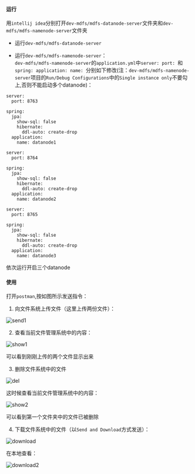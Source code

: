 #### 运行
用`intellij idea`分别打开`dev-mdfs/mdfs-datanode-server`文件夹和`dev-mdfs/mdfs-namenode-server`文件夹

- 运行`dev-mdfs/mdfs-datanode-server`


- 运行`dev-mdfs/mdfs-namenode-server`：<br>
`dev-mdfs/mdfs-namenode-server`的`application.yml`中`server: port: `和`spring: application: name: `分别如下修改(注：`dev-mdfs/mdfs-namenode-server`项目的`Run/Debug Configurations`中的`Single instance only`不要勾上,否则不能启动多个datanode)：
```
server:
  port: 8763

spring:
  jpa:
    show-sql: false
    hibernate:
      ddl-auto: create-drop
  application:
    name: datanode1
```
```
server:
  port: 8764

spring:
  jpa:
    show-sql: false
    hibernate:
      ddl-auto: create-drop
  application:
    name: datanode2
```
```
server:
  port: 8765

spring:
  jpa:
    show-sql: false
    hibernate:
      ddl-auto: create-drop
  application:
    name: datanode3
```
依次运行开启三个datanode


#### 使用
打开`postman`,按如图所示发送指令：

1. 向文件系统上传文件（这里上传两份文件）：

![send1](https://github.com/Weizerojust/SAHomework/blob/master/dev-mdfs/image/send1.png)


2. 查看当前文件管理系统中的内容：

![show1](https://github.com/Weizerojust/SAHomework/blob/master/dev-mdfs/image/show1.png)

可以看到刚刚上传的两个文件显示出来

3. 删除文件系统中的文件

![del](https://github.com/Weizerojust/SAHomework/blob/master/dev-mdfs/image/del.png)

这时候查看当前文件管理系统中的内容：

![show2](https://github.com/Weizerojust/SAHomework/blob/master/dev-mdfs/image/show2.png)

可以看到第一个文件夹中的文件已被删除

4. 下载文件系统中的文件（以`Send and Download`方式发送）：

![download](https://github.com/Weizerojust/SAHomework/blob/master/dev-mdfs/image/download.png)

在本地查看：

![download2](https://github.com/Weizerojust/SAHomework/blob/master/dev-mdfs/image/download2.png)